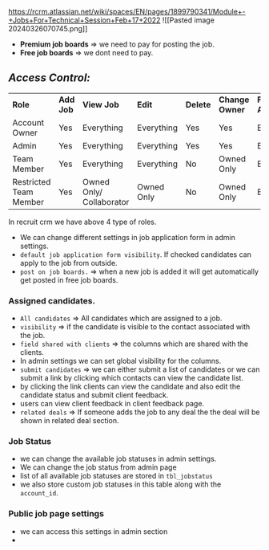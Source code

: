 https://rcrm.atlassian.net/wiki/spaces/EN/pages/1899790341/Module+-+Jobs+For+Technical+Session+Feb+17+2022
![[Pasted image 20240326070745.png]]
- **Premium job boards** => we need to pay for posting the job.
- **Free job boards** => we dont need to pay.

## _**Access Control:**_

|                        |             |                          |            |            |                  |                 |
| ---------------------- | ----------- | ------------------------ | ---------- | ---------- | ---------------- | --------------- |
| **Role**               | **Add Job** | **View Job**             | **Edit**   | **Delete** | **Change Owner** | **File Access** |
| Account Owner          | Yes         | Everything               | Everything | Yes        | Yes              | Everything      |
| Admin                  | Yes         | Everything               | Everything | Yes        | Yes              | Everything      |
| Team Member            | Yes         | Everything               | Everything | No         | Owned Only       | Everything      |
| Restricted Team Member | Yes         | Owned Only/ Collaborator | Owned Only | No         | Owned Only       | Everything      |
In recruit crm we have above 4 type of roles.

- We can change different settings in job application form in admin settings.
- `default job application form visibility`. If checked candidates can apply to the job from outside.
- `post on job boards.` => when a new job is added it will get automatically get posted in free job boards. 
### Assigned candidates.
- `All candidates` => All candidates which are assigned to a job. 
- `visibility` => if the candidate is visible to the contact associated with the job.
- `field shared with clients` => the columns which are shared with the clients.
- In admin settings we can set global visibility for the columns.
- `submit candidates` => we can either submit a list of candidates or we can submit a link by clicking which contacts can view the candidate list.
- by clicking the link clients can view the candidate and also edit the candidate status and submit client feedback.
- users can view client feedback in client feedback page.
- `related deals` => If someone adds the job to any deal the the deal will be shown in related deal section.
### Job Status
- we can change the available job statuses in admin settings.
- We can change the job status from admin page
- list of all available job statuses are stored in `tbl_jobstatus`
- we also store custom job statuses in this table along with the `account_id`.

### Public job page settings
- we can access this settings in admin section
- 